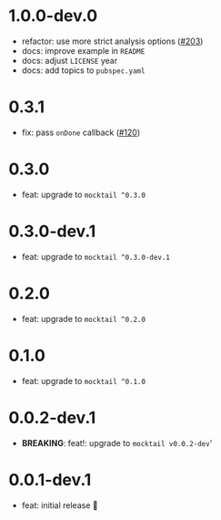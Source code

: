 # 1.0.0-dev.0

- refactor: use more strict analysis options ([#203](https://github.com/felangel/mocktail/issues/203))
- docs: improve example in `README`
- docs: adjust `LICENSE` year
- docs: add topics to `pubspec.yaml`

# 0.3.1

- fix: pass `onDone` callback ([#120](https://github.com/felangel/mocktail/pull/120))

# 0.3.0

- feat: upgrade to `mocktail ^0.3.0`

# 0.3.0-dev.1

- feat: upgrade to `mocktail ^0.3.0-dev.1`

# 0.2.0

- feat: upgrade to `mocktail ^0.2.0`

# 0.1.0

- feat: upgrade to `mocktail ^0.1.0`

# 0.0.2-dev.1

- **BREAKING**: feat!: upgrade to `mocktail v0.0.2-dev`'

# 0.0.1-dev.1

- feat: initial release 🎉
